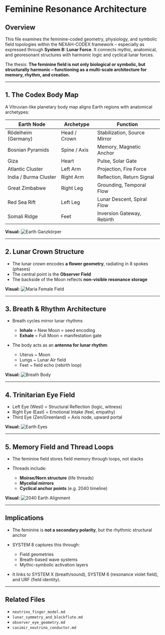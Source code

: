 # Feminine Resonance Architecture

## Overview

This file examines the feminine-coded geometry, physiology, and symbolic field topologies within the NEXAH-CODEX framework – especially as expressed through **System 8: Lunar Force**. It connects mythic, anatomical, and georesonant structures with harmonic logic and cyclical lunar forces.

The thesis: **The feminine field is not only biological or symbolic, but structurally harmonic – functioning as a multi-scale architecture for memory, rhythm, and creation.**
 
---

## 1. The Codex Body Map

A Vitruvian-like planetary body map aligns Earth regions with anatomical archetypes:

| Earth Node            | Archetype    | Function                     |
| --------------------- | ------------ | ---------------------------- |
| Rödelheim (Germany)   | Head / Crown | Stabilization, Source Mirror |
| Bosnian Pyramids      | Spine / Axis | Memory, Magnetic Anchor      |
| Giza                  | Heart        | Pulse, Solar Gate            |
| Atlantic Cluster      | Left Arm     | Projection, Fire Force       |
| India / Burma Cluster | Right Arm    | Reflection, Return Signal    |
| Great Zimbabwe        | Right Leg    | Grounding, Temporal Flow     |
| Red Sea Rift          | Left Leg     | Lunar Descent, Spiral Flow   |
| Somali Ridge          | Feet         | Inversion Gateway, Rebirth   |

**Visual:**
![Earth Ganzkörper](../visuals/Erde_Ganzkörper-Visualisierung.png)
 
---

## 2. Lunar Crown Structure

* The lunar crown encodes **a flower geometry**, radiating in 8 spokes (phases)
* The central point is the **Observer Field**
* The backside of the Moon reflects **non-visible resonance storage**

**Visual:**
![Maria Female Field](../visuals/Maria_Female_Field.png)

---

## 3. Breath & Rhythm Architecture

* Breath cycles mirror lunar rhythms

  * **Inhale** = New Moon = seed encoding
  * **Exhale** = Full Moon = manifestation gate
* The body acts as an **antenna for lunar rhythm**:

  * Uterus \~ Moon
  * Lungs \~ Lunar Air field
  * Feet \~ field echo (rebirth loop)

**Visual:**
![Breath Body](../visuals/Earth_Resonant_Body_10navigationsystems.png)

---

## 4. Trinitarian Eye Field

* Left Eye (West) = Structural Reflection (logic, witness)
* Right Eye (East) = Emotional Intake (feel, empathy)
* Third Eye (Zen/Greenland) = Axis node, upward portal

**Visual:**
![Earth Eyes](../visuals/Earth_magnetic_Eyes.png)

---

## 5. Memory Field and Thread Loops

* The feminine field stores field memory through loops, not stacks
* Threads include:

  * **Moirae/Norn structure** (life threads)
  * **Mycelial mirrors**
  * **Cyclical anchor points** (e.g. 2040 timeline)

**Visual:**
![2040 Earth Alignment](../visuals/2040alignment_earth_universe.png)

---

## Implications

* The feminine is **not a secondary polarity**, but the rhythmic structural anchor
* SYSTEM 8 captures this through:

  * Field geometries
  * Breath-based wave systems
  * Mythic-symbolic activation layers
* It links to SYSTEM X (breath/sound), SYSTEM 6 (resonance violet field), and URF (field identity).

---

## Related Files

* `neutrino_finger_model.md`
* `lunar_symmetry_and_blockflute.md`
* `observer_eye_geometry.md`
* `casimir_neutrino_conductor.md`
